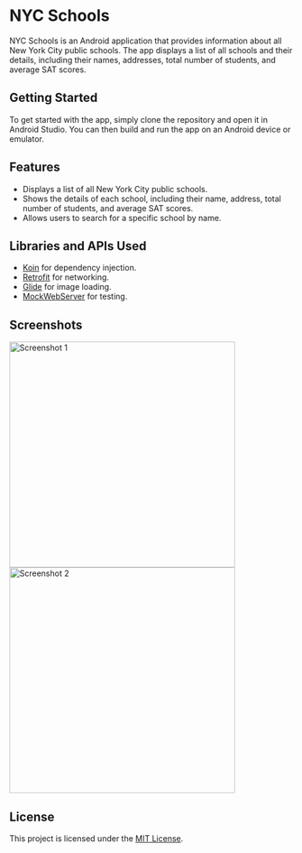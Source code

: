 # NYC Schools

NYC Schools is an Android application that provides information about all New York City public schools. The app displays a list of all schools and their details, including their names, addresses, total number of students, and average SAT scores.

## Getting Started

To get started with the app, simply clone the repository and open it in Android Studio. You can then build and run the app on an Android device or emulator.

## Features

- Displays a list of all New York City public schools.
- Shows the details of each school, including their name, address, total number of students, and average SAT scores.
- Allows users to search for a specific school by name.

## Libraries and APIs Used

- [Koin](https://insert-koin.io/) for dependency injection.
- [Retrofit](https://square.github.io/retrofit/) for networking.
- [Glide](https://github.com/bumptech/glide) for image loading.
- [MockWebServer](https://github.com/square/okhttp/tree/master/mockwebserver) for testing.

## Screenshots

<img src="https://user-images.githubusercontent.com/123601466/236018938-78542381-4911-4c35-aaa0-e4ebe53e30b2.PNG" alt="Screenshot 1" width="400"> <img src="https://user-images.githubusercontent.com/123601466/236017910-ff9cd0b1-f4ae-430d-8396-89c21723155f.PNG" alt="Screenshot 2" width="400">


## License

This project is licensed under the [MIT License](LICENSE).
